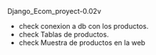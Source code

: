 Django_Ecom_proyect-0.02v
- check conexion a db con los productos.
- check Tablas de productos.
- check Muestra de productos en la web
  
